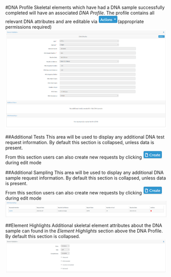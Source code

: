 #DNA Profile
Skeletal elements which have had a DNA sample successfully completed will 
have an associated *DNA Profile*.  The profile contains all relevant DNA attributes and are editable via  ![action](../images/dna/action.png)(appropriate permissions required) 
![dna_profile](../images/dna/dna_profile.png)

##Additional Tests
This area will be used to display any additional DNA test request information.  By default this section is collapsed, unless data is present.  
From this section users can also create new requests by clicking ![create](../images/dna/dna_create.png) during edit mode


##Additional Sampling
This area will be used to display any additional DNA sample request information.  By default this section is collapsed, unless data is present.  
From this section users can also create new requests by clicking ![create](../images/dna/dna_create.png) during edit mode
![resample](../images/dna/dna_resample_example.PNG)

##Element Highlights
Additional skeletal element attributes about the DNA sample can found in the *Element Highlights* section above the DNA Profile.  By default this section is collapsed.
 ![highlights](../images/dna/dna_element_highlights.png)
